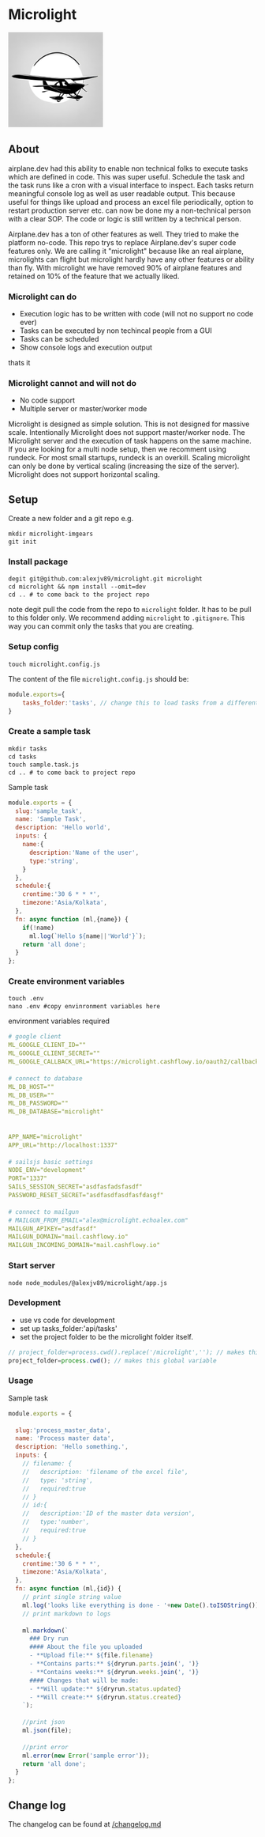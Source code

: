 # Microlight
![Logo](/assets/logo192.png)
## About
airplane.dev had this ability to enable non technical folks to execute tasks which are defined in code. This was super useful. Schedule the task and the task runs like a cron with a visual interface to inspect. Each tasks return meaningful console log as well as user readable output. This because useful for things like upload and process an excel file periodically, option to restart production server etc. can now be done my a non-technical person with a clear SOP. The code or logic is still written by a technical person. 

Airplane.dev has a ton of other features as well. They tried to make the platform no-code. This repo trys to replace Airplane.dev's super code features only. We are calling it "microlight" because like an real airplane, microlights can flight but microlight hardly have any other features or ability than fly. With microlight we have removed 90% of airplane features and retained on 10% of the feature that we actually liked. 

### Microlight can do
- Execution logic has to be written with code (will not no support no code ever)
- Tasks can be executed by non techincal people from a GUI
- Tasks can be scheduled 
- Show console logs and execution output

thats it

### Microlight cannot and will not do
- No code support
- Multiple server or master/worker mode


Microlight is designed as simple solution. This is not designed for massive scale. Intentionally Microlight does not support master/worker node. The Microlight server and the execution of task happens on the same machine. If you are looking for a multi node setup, then we recomment using rundeck. For most small startups, rundeck is an overkill. Scaling microlight can only be done by vertical scaling (increasing the size of the server). Microlight does not support horizontal scaling. 


## Setup

Create a new folder and a git repo
e.g. 
```
mkdir microlight-imgears
git init
```

### Install package
```shell
degit git@github.com:alexjv89/microlight.git microlight
cd microlight && npm install --omit=dev
cd .. # to come back to the project repo
```
note degit pull the code from the repo to `microlight` folder. It has to be pull to this folder only. We recommend adding `microlight` to `.gitignore`. This way you can commit only the tasks that you are creating.

### Setup config
```shell
touch microlight.config.js
```
The content of the file `microlight.config.js` should be: 
```js
module.exports={
	tasks_folder:'tasks', // change this to load tasks from a different folder
}
```

### Create a sample task
```shell
mkdir tasks
cd tasks
touch sample.task.js
cd .. # to come back to project repo
```

Sample task
```js
module.exports = {
  slug:'sample_task',
  name: 'Sample Task',
  description: 'Hello world',
  inputs: {
    name:{
      description:'Name of the user',
      type:'string',
    }
  },
  schedule:{
    crontime:'30 6 * * *',
    timezone:'Asia/Kolkata',
  },
  fn: async function (ml,{name}) {
    if(!name)
      ml.log(`Hello ${name||'World'}`);
    return 'all done';
  }
};
```



### Create environment variables
```shell
touch .env
nano .env #copy envinronment variables here
```

environment variables required
```yaml
# google client
ML_GOOGLE_CLIENT_ID=""
ML_GOOGLE_CLIENT_SECRET=""
ML_GOOGLE_CALLBACK_URL="https://microlight.cashflowy.io/oauth2/callback/google"

# connect to database
ML_DB_HOST=""
ML_DB_USER=""
ML_DB_PASSWORD=""
ML_DB_DATABASE="microlight"


APP_NAME="microlight"
APP_URL="http://localhost:1337"

# sailsjs basic settings
NODE_ENV="development"
PORT="1337"
SAILS_SESSION_SECRET="asdfasfadsfasdf"
PASSWORD_RESET_SECRET="asdfasdfasdfasfdasgf"

# connect to mailgun
# MAILGUN_FROM_EMAIL="alex@microlight.echoalex.com"
MAILGUN_APIKEY="asdfasdf"
MAILGUN_DOMAIN="mail.cashflowy.io"
MAILGUN_INCOMING_DOMAIN="mail.cashflowy.io"
```


### Start server
```shell
node node_modules/@alexjv89/microlight/app.js
```
### Development
- use vs code for development 
- set up tasks_folder:'api/tasks'
- set the project folder to be the microlight folder itself.
```js
// project_folder=process.cwd().replace('/microlight',''); // makes this global variable
project_folder=process.cwd(); // makes this global variable
```

### Usage

Sample task

```js
module.exports = {

  slug:'process_master_data',
  name: 'Process master data',
  description: 'Hello something.',
  inputs: {
    // filename: {
    //   description: 'filename of the excel file',
    //   type: 'string',
    //   required:true
    // }
    // id:{
    //   description:'ID of the master data version',
    //   type:'number',
    //   required:true
    // }
  },
  schedule:{
    crontime:'30 6 * * *',
    timezone:'Asia/Kolkata',
  },
  fn: async function (ml,{id}) {
  	// print single string value
    ml.log('looks like everything is done - '+new Date().toISOString());
    // print markdown to logs
    
    ml.markdown(`
      ### Dry run
      #### About the file you uploaded
      - **Upload file:** ${file.filename}
      - **Contains parts:** ${dryrun.parts.join(', ')}
      - **Contains weeks:** ${dryrun.weeks.join(', ')}
      #### Changes that will be made:
      - **Will update:** ${dryrun.status.updated}
      - **Will create:** ${dryrun.status.created}
    `);

    //print json 
    ml.json(file);

    //print error
    ml.error(new Error('sample error'));
    return 'all done';
  }
};

```

## Change log

The changelog can be found at [/changelog.md](/changelog.md)


